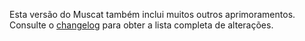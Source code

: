 Esta versão do Muscat também inclui muitos outros aprimoramentos. Consulte o [changelog](https://github.com/rism-ch/muscat/blob/master/CHANGELOG) para obter a lista completa de alterações.